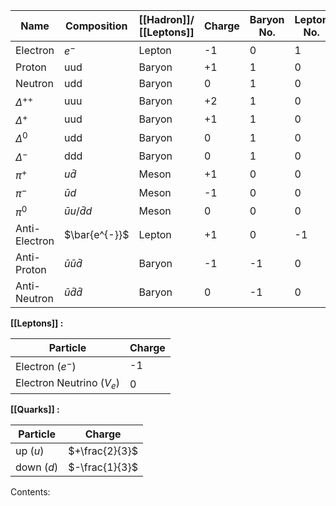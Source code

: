 
|Name|Composition|[[Hadron]]/ [[Leptons]] |Charge|Baryon No. | Lepton No.|
| --- | --- | --- | --- | --- | --- |
|Electron|$e^{-}$|Lepton|-1|0|1
|Proton|uud|Baryon|+1|1|0|
|Neutron|udd|Baryon|0|1|0|
|$\Delta^{++}$|uuu|Baryon|+2|1|0|
|$\Delta^{+}$|uud|Baryon|+1|1|0|
|$\Delta^{0}$|udd|Baryon|0|1|0|
|$\Delta^{-}$|ddd|Baryon|0|1|0|
|$\pi^{+}$|$u\bar{d}$|Meson|+1|0|0|
|$\pi^{-}$|$\bar{u}d$|Meson|-1|0|0|
|$\pi^{0}$|$\bar{u}u / \bar{d}d$|Meson|0|0|0|
|Anti-Electron|$\bar{e^{-}}$|Lepton|+1|0|-1|
|Anti-Proton|$\bar{u}\bar{u}\bar{d}$|Baryon|-1|-1|0|
|Anti-Neutron|$\bar{u}\bar{d}\bar{d}$|Baryon|0|-1|0|

**[[Leptons]] :**

| Particle  | Charge  |
| --- | --- |
| Electron ($e^{-}$) |  -1|
|Electron Neutrino ($V_e$) |0|

**[[Quarks]] :**

| Particle  | Charge  |
| --- | --- |
| up ($u$) |  $+\frac{2}{3}$|
| down ($d$)|$-\frac{1}{3}$|

Contents:
```folder-index-content
```